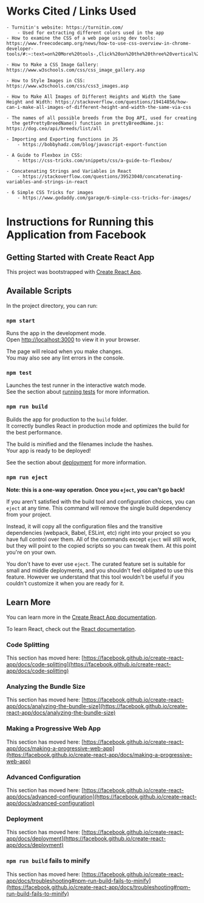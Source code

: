 # Works Cited / Links Used
    - Turnitin's website: https://turnitin.com/
        - Used for extracting different colors used in the app
    - How to examine the CSS of a web page using dev tools: https://www.freecodecamp.org/news/how-to-use-css-overview-in-chrome-developer-tools/#:~:text=on%20More%20tools-,Click%20on%20the%20three%20vertical%20dots%20located%20on%20the%20top,select%20the%20CSS%20overview%20feature.

    - How to Make a CSS Image Gallery: https://www.w3schools.com/css/css_image_gallery.asp

    - How to Style Images in CSS: https://www.w3schools.com/css/css3_images.asp

    - How to Make All Images of Different Heights and Width the Same Height and Width: https://stackoverflow.com/questions/19414856/how-can-i-make-all-images-of-different-height-and-width-the-same-via-css

    - The names of all possible breeds from the Dog API, used for creating
      the getPrettyBreedName() function in prettyBreedName.js: https://dog.ceo/api/breeds/list/all

    - Importing and Exporting functions in JS
        - https://bobbyhadz.com/blog/javascript-export-function

    - A Guide to Flexbox in CSS:
        - https://css-tricks.com/snippets/css/a-guide-to-flexbox/

    - Concatenating Strings and Variables in React
        - https://stackoverflow.com/questions/39523040/concatenating-variables-and-strings-in-react

    - 6 Simple CSS Tricks for images
        - https://www.godaddy.com/garage/6-simple-css-tricks-for-images/

# Instructions for Running this Application from Facebook 

## Getting Started with Create React App

This project was bootstrapped with [Create React App](https://github.com/facebook/create-react-app).

## Available Scripts

In the project directory, you can run:

### `npm start`

Runs the app in the development mode.\
Open [http://localhost:3000](http://localhost:3000) to view it in your browser.

The page will reload when you make changes.\
You may also see any lint errors in the console.

### `npm test`

Launches the test runner in the interactive watch mode.\
See the section about [running tests](https://facebook.github.io/create-react-app/docs/running-tests) for more information.

### `npm run build`

Builds the app for production to the `build` folder.\
It correctly bundles React in production mode and optimizes the build for the best performance.

The build is minified and the filenames include the hashes.\
Your app is ready to be deployed!

See the section about [deployment](https://facebook.github.io/create-react-app/docs/deployment) for more information.

### `npm run eject`

**Note: this is a one-way operation. Once you `eject`, you can't go back!**

If you aren't satisfied with the build tool and configuration choices, you can `eject` at any time. This command will remove the single build dependency from your project.

Instead, it will copy all the configuration files and the transitive dependencies (webpack, Babel, ESLint, etc) right into your project so you have full control over them. All of the commands except `eject` will still work, but they will point to the copied scripts so you can tweak them. At this point you're on your own.

You don't have to ever use `eject`. The curated feature set is suitable for small and middle deployments, and you shouldn't feel obligated to use this feature. However we understand that this tool wouldn't be useful if you couldn't customize it when you are ready for it.

## Learn More

You can learn more in the [Create React App documentation](https://facebook.github.io/create-react-app/docs/getting-started).

To learn React, check out the [React documentation](https://reactjs.org/).

### Code Splitting

This section has moved here: [https://facebook.github.io/create-react-app/docs/code-splitting](https://facebook.github.io/create-react-app/docs/code-splitting)

### Analyzing the Bundle Size

This section has moved here: [https://facebook.github.io/create-react-app/docs/analyzing-the-bundle-size](https://facebook.github.io/create-react-app/docs/analyzing-the-bundle-size)

### Making a Progressive Web App

This section has moved here: [https://facebook.github.io/create-react-app/docs/making-a-progressive-web-app](https://facebook.github.io/create-react-app/docs/making-a-progressive-web-app)

### Advanced Configuration

This section has moved here: [https://facebook.github.io/create-react-app/docs/advanced-configuration](https://facebook.github.io/create-react-app/docs/advanced-configuration)

### Deployment

This section has moved here: [https://facebook.github.io/create-react-app/docs/deployment](https://facebook.github.io/create-react-app/docs/deployment)

### `npm run build` fails to minify

This section has moved here: [https://facebook.github.io/create-react-app/docs/troubleshooting#npm-run-build-fails-to-minify](https://facebook.github.io/create-react-app/docs/troubleshooting#npm-run-build-fails-to-minify)
